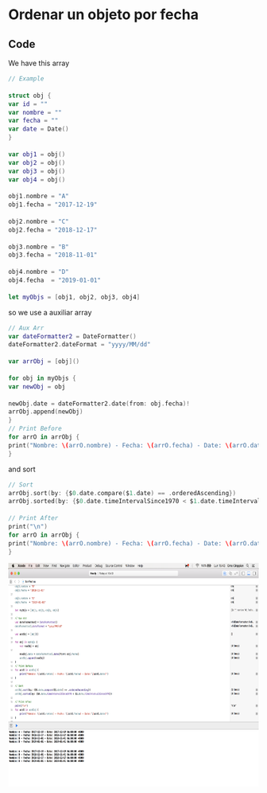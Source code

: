 Ordenar un objeto por fecha
====

## Code

We have this array

```swift
// Example

struct obj {
var id = ""
var nombre = ""
var fecha = ""
var date = Date()
}

var obj1 = obj()
var obj2 = obj()
var obj3 = obj()
var obj4 = obj()

obj1.nombre = "A"
obj1.fecha = "2017-12-19"

obj2.nombre = "C"
obj2.fecha = "2018-12-17"

obj3.nombre = "B"
obj3.fecha = "2018-11-01"

obj4.nombre = "D"
obj4.fecha  = "2019-01-01"

let myObjs = [obj1, obj2, obj3, obj4]
```

so we use a auxiliar array

```swift
// Aux Arr
var dateFormatter2 = DateFormatter()
dateFormatter2.dateFormat = "yyyy/MM/dd"

var arrObj = [obj]()

for obj in myObjs {
var newObj = obj

newObj.date = dateFormatter2.date(from: obj.fecha)!
arrObj.append(newObj)
}
// Print Before
for arrO in arrObj {
print("Nombre: \(arrO.nombre) - Fecha: \(arrO.fecha) - Date: \(arrO.date)")
}
```

and sort

```swift
// Sort
arrObj.sort(by: {$0.date.compare($1.date) == .orderedAscending})
arrObj.sorted(by: {$0.date.timeIntervalSince1970 < $1.date.timeIntervalSince1970})

// Print After
print("\n")
for arrO in arrObj {
print("Nombre: \(arrO.nombre) - Fecha: \(arrO.fecha) - Date: \(arrO.date)")
}
```

<p align="center">
    <img src="img1.png" width="720px" height="450px">
</p>


